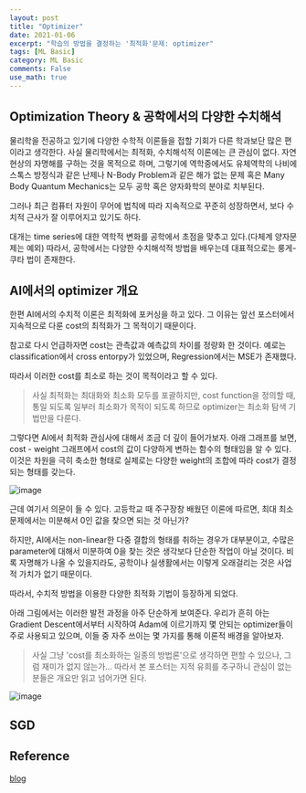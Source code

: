 ```yaml
---
layout: post
title: "Optimizer"
date: 2021-01-06
excerpt: "학습의 방법을 결정하는 '최적화'문제: optimizer"
tags: [ML Basic]
category: ML Basic
comments: False
use_math: true
---
```


## Optimization Theory & 공학에서의 다양한 수치해석
물리학을 전공하고 있기에 다양한 수학적 이론들을 접할 기회가 다른 학과보단 많은 편이라고 생각한다. 사실 물리학에서는 최적화, 수치해석적 이론에는 큰 관심이 없다.
자연현상의 자명해를 구하는 것을 목적으로 하며, 그렇기에 역학중에서도 유체역학의 나비에 스톡스 방정식과 같은 난제나 N-Body Problem과 같은 해가 없는 문제 혹은 Many Body Quantum Mechanics는 모두 공학 혹은 양자화학의 분야로 치부된다.

그러나 최근 컴퓨터 자원이 무어에 법칙에 따라 지속적으로 꾸준히 성장하면서, 보다 수치적 근사가 잘 이루어지고 있기도 하다.

대개는 time series에 대한 역학적 변화를 공학에서 초점을 맞추고 있다.(다체계 양자문제는 예외) 따라서, 공학에서는 다양한 수치해석적 방법을 배우는데 대표적으로는 룽게-쿠타 법이 존재한다.

## AI에서의 optimizer 개요
한편 AI에서의 수치적 이론은 최적화에 포커싱을 하고 있다. 그 이유는 앞선 포스터에서 지속적으로 다룬 cost의 최적화가 그 목적이기 때문이다.

참고로 다시 언급하자면 cost는 관측값과 예측값의 차이를 정량화 한 것이다. 예로는 classification에서 cross entorpy가 있었으며, Regression에서는 MSE가 존재했다.

따라서 이러한 cost를 최소로 하는 것이 목적이라고 할 수 있다.

> 사실 최적화는 최대화와 최소화 모두를 포괄하지만, cost function을 정의할 때, 통일 되도록 일부러 최소화가 목적이 되도록 하므로 optimizer는 최소화 탐색 기법만을 다룬다.

그렇다면 AI에서 최적화 관심사에 대해서 조금 더 깊이 들어가보자. 아래 그래프를 보면, cost - weight 그래프에서 cost의 값이 다양하게 변하는 함수의 형태임을 알 수 있다. 이것은 차원을 극히 축소한 형태로 실제로는 다양한 weight의 조합에 따라 cost가 결정되는 형태를 갖는다. 

![image](https://user-images.githubusercontent.com/49096513/103747569-38742280-5046-11eb-8cad-8fddbc90baff.png)

근데 여기서 의문이 들 수 있다. 고등학교 때 주구장창 배웠던 이론에 따르면, 최대 최소 문제에서는 미분해서 0인 값을 찾으면 되는 것 아닌가? 

하지만, AI에서는 non-linear한 다중 결합의 형태를 취하는 경우가 대부분이고, 수많은 parameter에 대해서 미분하여 0을 찾는 것은 생각보다 단순한 작업이 아닐 것이다. 비록 자명해가 나올 수 있을지라도, 공학이나 실생활에서는 이렇게 오래걸리는 것은 사업적 가치가 없기 때문이다.

따라서, 수치적 방법을 이용한 다양한 최적화 기법이 등장하게 되었다.

아래 그림에서는 이러한 발전 과정을 아주 단순하게 보여준다. 우리가 흔히 아는 Gradient Descent에서부터 시작하여 Adam에 이르기까지 몇 안되는 optimizer들이주로 사용되고 있으며, 이들 중 자주 쓰이는 몇 가지를 통해 이론적 배경을 알아보자.
> 사실 그냥 'cost를 최소화하는 일종의 방법론'으로 생각하면 편할 수 있으나, 그럼 재미가 없지 않는가... 따라서 본 포스터는 지적 유희를 추구하니 관심이 없는 분들은 개요만 읽고 넘어가면 된다.

![image](https://user-images.githubusercontent.com/49096513/103747657-52ae0080-5046-11eb-9118-b4bff860317d.png)

## SGD


## Reference
[blog](https://ganghee-lee.tistory.com/24)
